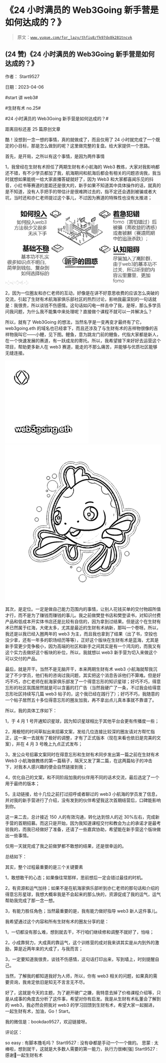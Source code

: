 # 《24 小时满员的 Web3Going 新手营是如何达成的？》

> 原文：[`www.yuque.com/for_lazy/thfiu8/fk97dx8k281tncvk`](https://www.yuque.com/for_lazy/thfiu8/fk97dx8k281tncvk)



## (24 赞)《24 小时满员的 Web3Going 新手营是如何达成的？》 

作者： Start9527 

日期：2023-04-06 

#start 讲 web3# 

#生财有术 no.25# 

#24 小时满员的 Web3Going 新手营是如何达成的？# 

距离目标还差 25 篇原创文章 

酷！没想到一念一想的事情，真的就做成了，而且仅用了 24 小时就完成了一个既定的小目标，那是怎么做到的呢？这里做完整的复盘。给大家提供一个思路。 

首先，是开局，之所以有这个事情，是因为两件事情 

1，我曾经在生财有术担任了两期生财有术小航海的 Web3 教练，大家对我影响都还不错，有不少学员都加了我，航海期间和航海后都会有相关的问题咨询我，我当时就想如果能统一给大家直播答疑就好了，因为 Web3 和大家都喜闻乐见的抖音，小红书等赛道的差距还是很大的，新手如果不知道其中具体操作的话，就真的是不知道，没有人手把手的带估计是很难跨过去的，指不定还会遇到被骗或者大坑，当时还和亦仁老师提过这个事儿，不过因为赛道的特殊性也没有太推进； 

![](img/e0ffec1dd8b7cd66b28aae105ffbbe9d.png) 

2，因为一位圈友和亦仁老师的互动，好像是在讲不好意思收费的应该怎么突破的交流，引起了生财有术航海家俱乐部社区的热烈讨论，影响我最深刻的一句话就是：我很贵，所以谈钱不伤感情。这句话如闪电一样击中了我，是呀，那么多学员问我问题，为什么我不能集中来处理呢？直接做个课程不就可以一并解决么？ 

所以，就有了 Web3Going 的想法，当然名字是一变再变才最终有了它，web3going.eth 的域名也已经拿下，而且还涉及了与生财有术的吉祥物很像的吉祥物我叫它——小鲤，见下图。鲤鱼，意为跳龙门前的鲤鱼，代指大家都是新人，在一个快速发展的赛道，有一跃成龙的寄托。所以，我希望接下来好好去运营这个项目，帮助更多新人在 web3 赛道，能走的不那么痛苦，并能够与优质社区能够无缝连接。 

![](img/4b134356b0c033c556f49d13bc0d1a8c.png)![](img/af2da49e57d0d90fc0223efaa7957387.png) 

其次，是定位。一定是做自己能力范围内的事情，让别人花钱买单的交付物超所值才行，而不是为了赚钱而赚钱的事儿。我之前做樊登书店和樊登读书，对知识付费产品和低成本开实体书店还是比较有自信的，因为拿到过结果。但是这个在生财有术已然属于红海，大佬太多，尤其是最近的生财有术纳新，那叫一个卷呀。所以，我还是以我已经入圈两年的 web3 为主，而且我也拿到了结果（出了书，空投也没少拿，还有一年多的职场经历等等），正好这个版块在生财有术是蓝海，尤其是新手营更少竞争极小，因为高端的社区和新手之间其实是有一个鸿沟的，而我又有这个实力去做好这个板块的补位，所以，我就想以 web3 新手营为切入来做这个可以交付的产品。 

最后，就是开干。当然不是无脑开干，本来两期生财有术 web3 小航海就帮我沉淀了不少学员，他们有的咨询过我问题，其实把这个消息告诉他们不算难。但是好巧不巧，亦仁老师在航海家俱乐部发了一个得意忘形的知识星球；好巧不巧，得意忘形的社区氛围居然就是可以含蓄的打广告（当然我硬广了一条，不过我会给得意忘形社区持续写几篇 web3 帖子的，这个我已经在践行了）；好巧不巧，我随意的一个帖子居然五十多位得意忘形的圈友加我，再不拿出点儿真本事就不靠谱了。 

所以，我的具体工序如下： 

1，于 4 月 1 号开通知识星球，因为知识星球相比于其他平台会更有传播度一些； 

2，用极短的时间草拟出来招募文案，发给几位连接比较深的圈友请对方帮忙指正，这一来一去就有了极好的调整，才有了正式版本（现在来看也依旧是完美的文案），并在 4 月 3 号晚上九点正式发布； 

3，发公众号招募文案同时在得意忘形和生财有术同步发出第一篇之前在生财有术 Web3 小航海做教练的第一篇稿子，隔天又发了第二篇，在这两篇帖子的冲击下，对我本人感兴趣的便会自然链接到我； 

4，优化自己的文案，和不同阶段加我的伙伴用不同的话术交流，最后选定了一个用于最终的版本； 

5，主动链接，给十几位之前打过招呼或者聊过的 web3 小航海的学员发了信息，并对我的新手营进行了介绍，没有发到的伙伴希望我这次首期结营后，口碑能影响到你。 

这一来二去，总计接近 150 人的有效沟通，转化达到惊人的近 30%左右，完成新手营的首期招募。而这只是开始，因为我知道课程交付和教会为止的承诺才是最考验我的，而我已经做好了准备，还请了一些嘉宾协助，希望能在新手营这个版块做出一些事情。 

仅用一天就完成了我之前做梦都不敢想的结果，还是很幸运的。 

总结如下： 

其实，整个过程最重要的是三个关键要素 

1，敢想敢干的心态；如果像往常那样，思前想后一定会错过最佳的时机。 

2，有资源和运气加持；如果不是在航海家俱乐部听到亦仁老师的那句话和介绍的得意忘形星球，我想大概率我是不会起来的那么快的，资源促成了我的运气，运气帮助我完成了那一念一想。 

3，有能力胜任角色；当然最重要的是，我有能力做好指导 web3 新人这件事儿。 

我希望通过这个内容和所有生财有术的圈友分享的是： 

1，一切都没有那么难，想到就去干，不行咱们继续修和调整不就好了，怕啥； 

2，小成靠努力，大成真的靠运气，这个训练营的成对我来讲其实是从内到外的激励，算是近两年来的大成了，与我而言； 

3，一定要知道我很贵，谈钱不伤感情，这句话打印出来，写到墙上，时刻提醒自己。 

当然，了解我的都知道我好为人师，所以，你有 web3 相关的问题，如果真的需要资询，我肯定依旧是知无不言言无不尽。 

好了，这就是今天的主题，为了避开硬广之嫌，我特意去掉了价格课程介绍等，只是从成事的角度去分析了这件事，希望对你有启发。我是从生财有术私董会了解到的 web3，我必然会把我对 web3 的学习回馈到生财有术，希望大家一起掘进，一起生财有术，加油，Go！Start。 

我的微信是：bookdao9527，欢迎链接呀。 

评论区： 

so easy : 有脚本撸毛吗？ Start9527 : 没有😅都是手动一个一个做的。 思蒙 : 太棒啦，想到就干，这就是大多数人需要的第一能力，执行力很棒[强] Start9527 : 感谢🙏一起生财有术